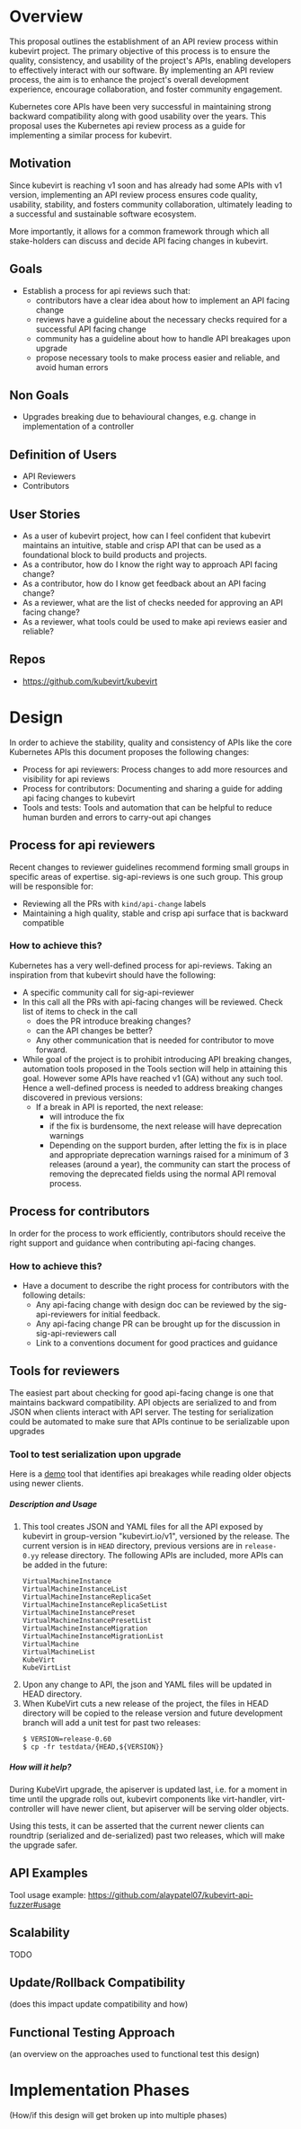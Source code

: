 # Overview
This proposal outlines the establishment of an API review process within kubevirt project. The primary objective of this
process is to ensure the quality, consistency, and usability of the project's APIs, enabling developers to effectively
interact with our software. By implementing an API review process, the aim is to enhance the project's overall
development experience, encourage collaboration, and foster community engagement.

Kubernetes core APIs have been very successful in maintaining strong backward compatibility along with good usability
over the years. This proposal uses the Kubernetes api review process as a guide for implementing a similar process for
kubevirt.


## Motivation
Since kubevirt is reaching v1 soon and has already had some APIs with v1 version, implementing an API review process
ensures code quality, usability, stability, and fosters community collaboration, ultimately leading to a successful and
sustainable software ecosystem.  

More importantly, it allows for a common framework through which all stake-holders can discuss and decide API facing 
changes in kubevirt.

## Goals

- Establish a process for api reviews such that:
  - contributors have a clear idea about how to implement an API facing change
  - reviews have a guideline about the necessary checks required for a successful API facing change
  - community has a guideline about how to handle API breakages upon upgrade
  - propose necessary tools to make process easier and reliable, and avoid human errors

## Non Goals
- Upgrades breaking due to behavioural changes, e.g. change in implementation of a controller

## Definition of Users
- API Reviewers
- Contributors

## User Stories
- As a user of kubevirt project, how can I feel confident that kubevirt maintains an intuitive, stable and crisp API that
  can be used as a foundational block to build products and projects.
- As a contributor, how do I know the right way to approach API facing change?
- As a contributor, how do I know get feedback about an API facing change?
- As a reviewer, what are the list of checks needed for approving an API facing change?
- As a reviewer, what tools could be used to make api reviews easier and reliable?

## Repos
- https://github.com/kubevirt/kubevirt

# Design

In order to achieve the stability, quality and consistency of APIs like the core Kubernetes APIs this document proposes
the following changes:

- Process for api reviewers: Process changes to add more resources and visibility for api reviews
- Process for contributors: Documenting and sharing a guide for adding api facing changes to kubevirt
- Tools and tests: Tools and automation that can be helpful to reduce human burden and errors to carry-out api changes

## Process for api reviewers
Recent changes to reviewer guidelines recommend forming small groups in specific areas of expertise. sig-api-reviews is 
one such group. This group will be responsible for:
- Reviewing all the PRs with `kind/api-change` labels
- Maintaining a high quality, stable and crisp api surface that is backward compatible

### How to achieve this?

Kubernetes has a very well-defined process for api-reviews. Taking an inspiration from that kubevirt should have the 
following:

- A specific community call for sig-api-reviewer
- In this call all the PRs with api-facing changes will be reviewed. Check list of items to check in the call
  - does the PR introduce breaking changes?
  - can the API changes be better?
  - Any other communication that is needed for contributor to move forward.
- While goal of the project is to prohibit introducing API breaking changes, automation tools proposed in the Tools section
  will help in attaining this goal. However some APIs have reached v1 (GA) without any such tool. Hence a well-defined 
  process is needed to address breaking changes discovered in previous versions:
  - If a break in API is reported, the next release:
    - will introduce the fix
    - if the fix is burdensome, the next release will have deprecation warnings
    - Depending on the support burden, after letting the fix is in place and appropriate deprecation warnings raised for
    a minimum of 3 releases (around a year), the community can start the process of removing the deprecated fields using
    the normal API removal process.

## Process for contributors

In order for the process to work efficiently, contributors should receive the right support and guidance when 
contributing api-facing changes. 

### How to achieve this?

- Have a document to describe the right process for contributors with the following details:
  - Any api-facing change with design doc can be reviewed by the sig-api-reviewers for initial feedback.
  - Any api-facing change PR can be brought up for the discussion in sig-api-reviewers call
  - Link to a conventions document for good practices and guidance

## Tools for reviewers

The easiest part about checking for good api-facing change is one that maintains backward compatibility. API objects are
serialized to and from JSON when clients interact with API server. The testing for serialization could be automated to 
make sure that APIs continue to be serializable upon upgrades

### Tool to test serialization upon upgrade
Here is a [demo](https://github.com/alaypatel07/kubevirt-api-fuzzer) tool that identifies api breakages while reading 
older objects using newer clients. 

##### Description and Usage
1. This tool creates JSON and YAML files for all the API exposed by kubevirt in group-version "kubevirt.io/v1",
   versioned by the release. The current version is in `HEAD` directory, previous versions are in `release-0.yy` release
   directory. The following APIs are included, more APIs can be added in the future:
    ```
    VirtualMachineInstance
    VirtualMachineInstanceList
    VirtualMachineInstanceReplicaSet
    VirtualMachineInstanceReplicaSetList
    VirtualMachineInstancePreset
    VirtualMachineInstancePresetList
    VirtualMachineInstanceMigration
    VirtualMachineInstanceMigrationList
    VirtualMachine
    VirtualMachineList
    KubeVirt
    KubeVirtList
    ```
2. Upon any change to API, the json and YAML files will be updated in HEAD directory.
3. When KubeVirt cuts a new release of the project, the files in HEAD directory will be copied to the release version and
   future development branch will add a unit test for past two releases:
    ```
    $ VERSION=release-0.60
    $ cp -fr testdata/{HEAD,${VERSION}} 
    ```
   
##### How will it help?

During KubeVirt upgrade, the apiserver is updated last, i.e. for a moment in time until the upgrade rolls out, kubevirt
components like virt-handler, virt-controller will have newer client, but apiserver will be serving older objects.

Using this tests, it can be asserted that the current newer clients can roundtrip (serialized and de-serialized) past
two releases, which will make the upgrade safer.


## API Examples
Tool usage example: https://github.com/alaypatel07/kubevirt-api-fuzzer#usage

## Scalability
TODO

## Update/Rollback Compatibility
(does this impact update compatibility and how)

## Functional Testing Approach
(an overview on the approaches used to functional test this design)

# Implementation Phases
(How/if this design will get broken up into multiple phases)

